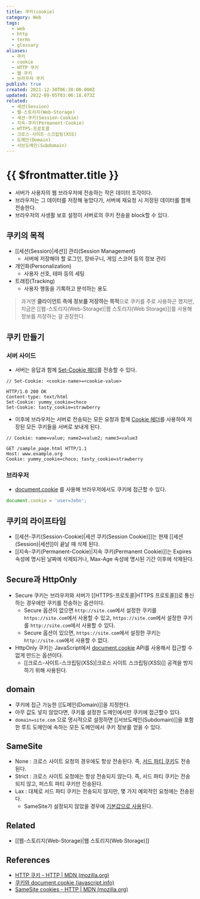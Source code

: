 ```yaml
---
title: 쿠키(cookie)
category: Web
tags:
  - web
  - http
  - terms
  - glossary
aliases:
  - 쿠키
  - cookie
  - HTTP 쿠키
  - 웹 쿠키
  - 브라우저 쿠키
publish: true
created: 2021-12-30T06:38:00.000Z
updated: 2022-09-05T03:06:18.073Z
related:
  - 세션(Session)
  - 웹-스토리지(Web-Storage)
  - 세션-쿠키(Session-Cookie)
  - 지속-쿠키(Permanent-Cookie)
  - HTTPS-프로토콜
  - 크로스-사이트-스크립팅(XSS)
  - 도메인(Domain)
  - 서브도메인(Subdomain)
---
```


# {{ $frontmatter.title }}

- 서버가 사용자의 웹 브라우저에 전송하는 작은 데이터 조각이다.
- 브라우저는 그 데이터를 저장해 놓았다가, 서버에 재요청 시 저장된 데이터를 함께 전송한다.
- 브라우저의 사생활 보호 설정이 서버로의 쿠키 전송을 block할 수 있다.

## 쿠키의 목적

- [[세션(Session)|세션]] 관리(Session Management)
  - 서버에 저장해야 할 로그인, 장바구니, 게임 스코어 등의 정보 관리
- 개인화(Personalization)
  - 사용자 선호, 테마 등의 세팅
- 트래킹(Tracking)
  - 사용자 행동을 기록하고 분석하는 용도

> 과거엔 **클라이언트 측에 정보를 저장하는 목적**으로 쿠키를 주로 사용하곤 했지만, 지금은 [[웹-스토리지(Web-Storage)|웹 스토리지(Web Storage)]]를 사용해 정보를 저장하는 걸 권장한다.

## 쿠키 만들기

### 서버 사이드

- 서버는 응답과 함께 [Set-Cookie 헤더](https://developer.mozilla.org/ko/docs/Web/HTTP/Headers/Set-Cookie)를 전송할 수 있다.

```
// Set-Cookie: <cookie-name>=<cookie-value>

HTTP/1.0 200 OK
Content-type: text/html
Set-Cookie: yummy_cookie=choco
Set-Cookie: tasty_cookie=strawberry
```

- 이후에 브라우저는 서버로 전송되는 모든 요청과 함께 [Cookie 헤더](https://developer.mozilla.org/ko/docs/Web/HTTP/Headers/Cookie)를 사용하여 저장된 모든 쿠키들을 서버로 보내게 된다.

```
// Cookie: name=value; name2=value2; name3=value3

GET /sample_page.html HTTP/1.1
Host: www.example.org
Cookie: yummy_cookie=choco; tasty_cookie=strawberry
```

### 브라우저

- [document.cookie](https://developer.mozilla.org/ko/docs/Web/API/Document/cookie) 를 사용해 브라우저에서도 쿠키에 접근할 수 있다.

```javascript
document.cookie = 'user=John';
```

## 쿠키의 라이프타임

- [[세션-쿠키(Session-Cookie)|세션 쿠키(Session Cookie)]]는 현재 [[세션(Session)|세션]]이 끝날 때 삭제 된다.
- [[지속-쿠키(Permanent-Cookie)|지속 쿠키(Permanent Cookie)]]는 Expires 속성에 명시된 날짜에 삭제되거나, Max-Age 속성에 명시된 기간 이후에 삭제된다.

## Secure과 HttpOnly

- Secure 쿠키는 브라우저와 서버가 [[HTTPS-프로토콜|HTTPS 프로토콜]]로 통신하는 경우에만 쿠키를 전송하는 옵션이다.
  - Secure 옵션이 없으면 `http://site.com`에서 설정한 쿠키를 `https://site.com`에서 사용할 수 있고, `https://site.com`에서 설정한 쿠키를 `http://site.com`에서 사용할 수 있다.
  - Secure 옵션이 있으면, `https://site.com`에서 설정한 쿠키는 `http://site.com`에서 사용할 수 없다.
- HttpOnly 쿠키는 JavaScript에서 [document.cookie](https://developer.mozilla.org/ko/docs/Web/API/Document/cookie) API를 사용해서 접근할 수 없게 만드는 옵션이다.
  - [[크로스-사이트-스크립팅(XSS)|크로스 사이트 스크립팅(XSS)]] 공격을 방지하기 위해 사용된다.

## domain

- 쿠키에 접근 가능한 [[도메인(Domain)]]을 지정한다.
- 아무 값도 넣지 않았다면, 쿠키를 설정한 도메인에서만 쿠키에 접근할수 있다.
- `domain=site.com` 으로 명시적으로 설정하면 [[서브도메인(Subdomain)]]을 포함한 루트 도메인에 속하는 모든 도메인에서 쿠키 정보를 얻을 수 있다.

## SameSite

- None : 크로스 사이트 요청의 경우에도 항상 전송된다. 즉, [서드 파티 쿠키](https://developer.mozilla.org/ko/docs/Web/HTTP/Cookies#%EC%84%9C%EB%93%9C%ED%8C%8C%ED%8B%B0_%EC%BF%A0%ED%82%A4)도 전송된다.
- Strict : 크로스 사이트 요청에는 항상 전송되지 않는다. 즉, 서드 파티 쿠키는 전송되지 않고, 퍼스트 파티 쿠키만 전송된다.
- Lax : 대체로 서드 파티 쿠키는 전송되지 않지만, 몇 가지 예외적인 요청에는 전송된다.
  - SameSite가 설정되지 않았을 경우에 [기본값으로 사용](https://developer.mozilla.org/en-US/docs/Web/HTTP/Headers/Set-Cookie/SameSite#cookies_without_samesite_default_to_samesitelax)된다.

## Related

- [[웹-스토리지(Web-Storage)|웹 스토리지(Web Storage)]]

## References

- [HTTP 쿠키 - HTTP | MDN (mozilla.org)](https://developer.mozilla.org/ko/docs/Web/HTTP/Cookies)
- [쿠키와 document.cookie (javascript.info)](https://ko.javascript.info/cookie)
- [SameSite cookies - HTTP | MDN (mozilla.org)](https://developer.mozilla.org/en-US/docs/Web/HTTP/Headers/Set-Cookie/SameSite)
